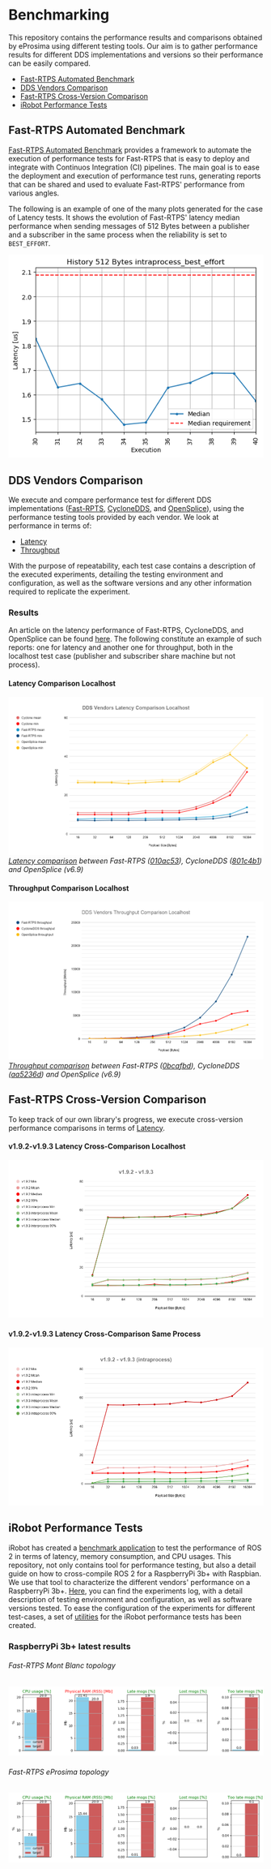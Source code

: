 # Benchmarking
This repository contains the performance results and comparisons obtained by eProsima using different testing tools. Our aim is to gather performance results for different DDS implementations and versions so their performance can be easily compared.

* [Fast-RTPS Automated Benchmark](#fast-rtps-automated-benchmark)
* [DDS Vendors Comparison](#dds-vendors-comparison)
* [Fast-RTPS Cross-Version Comparison](#fast-rtps-cross-version-comparison)
* [iRobot Performance Tests](#irobot-performance-tests)

## Fast-RTPS Automated Benchmark

[Fast-RTPS Automated Benchmark](fastrtps_automated_benchmark) provides a framework to automate the execution of performance tests for Fast-RTPS that is easy to deploy and integrate with Continuos Integration (CI) pipelines.
The main goal is to ease the deployment and execution of performance test runs, generating reports that can be shared and used to evaluate Fast-RTPS' performance from various angles.

The following is an example of one of the many plots generated for the case of Latency tests.
It shows the evolution of Fast-RTPS' latency median performance when sending messages of 512 Bytes between a publisher and a subscriber in the same process when the reliability is set to `BEST_EFFORT`.

![latency_history_payload](fastrtps_automated_benchmark/latency/img/history_plot_payload.png)

## DDS Vendors Comparison
We execute and compare performance test for different DDS implementations ([Fast-RPTS](https://github.com/eProsima/Fast-RTPS), [CycloneDDS](https://github.com/eclipse-cyclonedds/cyclonedds), and [OpenSplice](https://github.com/ADLINK-IST/opensplice)), using the performance testing tools provided by each vendor. We look at performance in terms of:

* [Latency](performance_results/dds_vendors_comparisons/latency)
* [Throughput](performance_results/dds_vendors_comparisons/throughput)

With the purpose of repeatability, each test case contains a description of the executed experiments, detailing the testing environment and configuration, as well as the software versions and any other information required to replicate the experiment.

### Results
An article on the latency performance of Fast-RTPS, CycloneDDS, and OpenSplice can be found [here](https://www.eprosima.com/index.php/resources-all/performance/fast-rtps-vs-cyclone-dds). The following constitute an example of such reports: one for latency and another one for throughput, both in the localhost test case (publisher and subscriber share machine but not process).

#### Latency Comparison Localhost
![](performance_results/dds_vendors_comparisons/latency/localhost/comparisons/2019-09-23_07-28-16.png)
*[Latency comparison](performance_results/dds_vendors_comparisons/latency/localhost/comparisons/2019-09-23_07-28-16.png) between Fast-RTPS ([010ac53](https://github.com/eProsima/Fast-RTPS/commits/010ac536619f02c63b380658059d1f98ed50e964)), CycloneDDS ([801c4b1](https://github.com/eclipse-cyclonedds/cyclonedds/commits/801c4b14566a15c08261818a1192b1d16d055d8e)) and OpenSplice (v6.9)*

#### Throughput Comparison Localhost
![](performance_results/dds_vendors_comparisons/throughput/localhost/comparisons/2019-11-04_15-39-11.png)
*[Throughput comparison](performance_results/dds_vendors_comparisons/throughput/localhost/comparisons/2019-11-04_15-39-11.png) between Fast-RTPS ([0bcafbd](https://github.com/eProsima/Fast-RTPS/commits/0bcafbde1c6fa3ef7285819980f932df910dba61)), CycloneDDS ([aa5236d](https://github.com/eclipse-cyclonedds/cyclonedds/commits/aa5236dea46b82e6db26a0c87b90cedeca465524)) and OpenSplice (v6.9)*

## Fast-RTPS Cross-Version Comparison
To keep track of our own library's progress, we execute cross-version performance comparisons in terms of [Latency](performance_results/fastrtps/latency).

#### v1.9.2-v1.9.3 Latency Cross-Comparison Localhost
![](performance_results/fastrtps/latency/comparisons/v192-v193/v192-v193.png)

#### v1.9.2-v1.9.3 Latency Cross-Comparison Same Process
![](performance_results/fastrtps/latency/comparisons/v192-v193/v192-v193_intraprocess.png)

## iRobot Performance Tests
iRobot has created a [benchmark application](https://github.com/irobot-ros/ros2-performance/) to test the performance of ROS 2 in terms of latency, memory consumption, and CPU usages.
This repository, not only contains tool for performance testing, but also a detail guide on how to cross-compile ROS 2 for a RaspberryPi 3b+ with Raspbian.
We use that tool to characterize the different vendors' performance on a RaspberryPi 3b+.
[Here](performance_results/irobot_tests/rpi_raspbian/README.md), you can find the experiments log, with a detail description of testing environment and configuration, as well as software versions tested.
To ease the configuration of the experiments for different test-cases, a set of [utilities](scripts/irobot_tests) for the iRobot performance tests has been created.

### RaspberryPi 3b+ latest results
###### Fast-RTPS Mont Blanc topology

![fastrtps_mont_blanc](performance_results/irobot_tests/rpi_raspbian/2019-12-11_08-05-42/plots/fastrtps_mont_blanc.png)

###### Fast-RTPS eProsima topology

![fastrtps_mont_blanc](performance_results/irobot_tests/rpi_raspbian/2019-12-11_08-05-42/plots/fastrtps_eprosima.png)